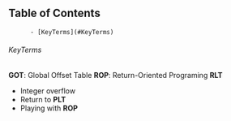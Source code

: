 ## Table of Contents

          - [KeyTerms](#KeyTerms)

###### KeyTerms
**GOT**: Global Offset Table
**ROP**: Return-Oriented Programing
**RLT**
- Integer overflow
- Return to **PLT**
- Playing with **ROP**


